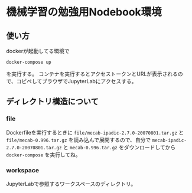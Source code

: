 # 機械学習の勉強用Nodebook環境
## 使い方
dockerが起動してる環境で
```
docker-compose up
```

を実行する。
コンテナを実行するとアクセストークンとURLが表示されるので、コピペしてブラウザでJupyterLabにアクセスする。

## ディレクトリ構造について
### file
Dockerfileを実行するときに `file/mecab-ipadic-2.7.0-20070801.tar.gz` と
 `file/mecab-0.996.tar.gz` を読み込んで展開するので、自分で `mecab-ipadic-2.7.0-20070801.tar.gz` と `mecab-0.996.tar.gz` をダウンロードしてから `docker-compose` を実行してね。

### workspace
JupyterLabで参照するワークスペースのディレクトリ。
